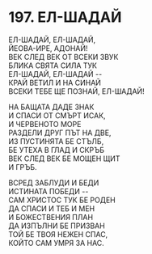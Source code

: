 # 197. ЕЛ-ШАДАЙ  
  
ЕЛ-ШАДАЙ, ЕЛ-ШАДАЙ,  
ЙЕОВА-ИРЕ, АДОНАЙ!  
ВЕК СЛЕД ВЕК ОТ ВСЕКИ ЗВУК  
БЛИКА СВЯТА СИЛА ТУК  
ЕЛ-ШАДАЙ, ЕЛ-ШАДАЙ --  
КРАЙ ВЕТИЛ И НА СИНАЙ  
ВСЕКИ ТЕБЕ ЩЕ ПОЗНАЙ, ЕЛ-ШАДАЙ!  
  
НА БАЩАТА ДАДЕ ЗНАК  
И СПАСИ ОТ СМЪРТ ИСАК,  
И ЧЕРВЕНОТО МОРЕ  
РАЗДЕЛИ ДРУГ ПЪТ НА ДВЕ,  
ИЗ ПУСТИНЯТА БЕ СТЪЛБ,  
БЕ УТЕХА В ГЛАД И СКРЪБ  
ВЕК СЛЕД ВЕК БЕ МОЩЕН ЩИТ  
И ГРЪБ.  
  
ВСРЕД ЗАБЛУДИ И БЕДИ  
ИСТИНАТА ПОБЕДИ --  
САМ ХРИСТОС ТУК БЕ РОДЕН  
ДА СПАСИ И ТЕБ И МЕН  
И БОЖЕСТВЕНИЯ ПЛАН  
ДА ИЗПЪЛНИ БЕ ПРИЗВАН  
ТОЙ БЕ ТВОЯ НЕЖЕН СПАС,  
КОЙТО САМ УМРЯ ЗА НАС.  
